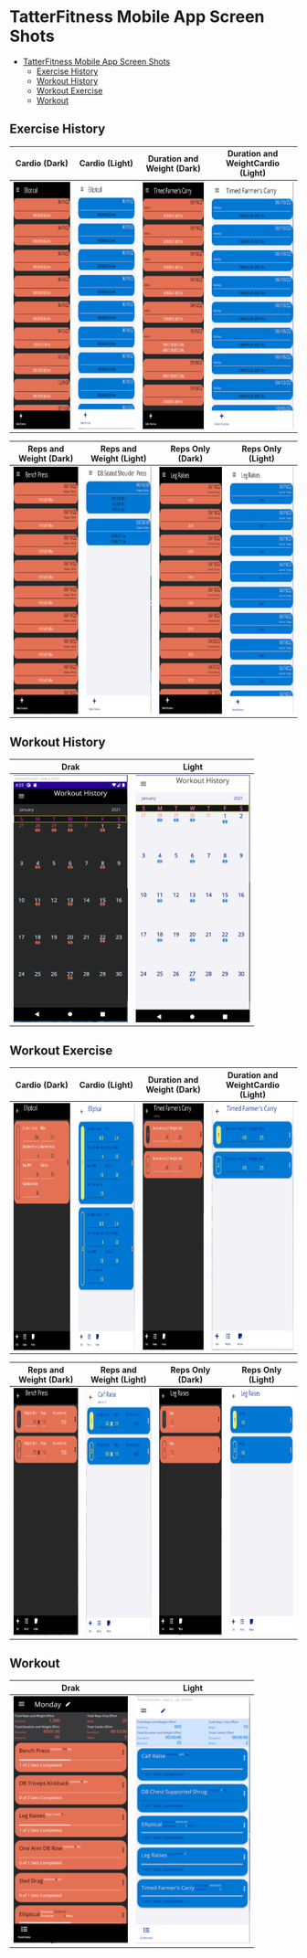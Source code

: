 # TatterFitness Mobile App Screen Shots


- [TatterFitness Mobile App Screen Shots](#tatterfitness-mobile-app-screen-shots)
  - [Exercise History ](#exercise-history-)
  - [Workout History](#workout-history)
  - [Workout Exercise ](#workout-exercise-)
  - [Workout](#workout)

## Exercise History <a name="exercise-history"></a>

| Cardio (Dark) | Cardio (Light) | Duration and Weight (Dark) | Duration and WeightCardio (Light) |
|---------------|----------------|----------------------------|-----------------------------------|
| <img src="https://github.com/ChristopherPope/tatter-fitness-mobile/blob/main/Screen%20Shots/ExerciseHistory/ExerciseHistory_Cardio_Dark.png?raw=true))" style="width:200px;height:433px;" alt="Dark cardio exercise history"> | <img src="https://github.com/ChristopherPope/tatter-fitness-mobile/blob/main/Screen%20Shots/ExerciseHistory/ExerciseHistory_Cardio_Light.png?raw=true))" style="width:200px;height:433px;" alt="Light cardio exercise history"> | <img src="https://github.com/ChristopherPope/tatter-fitness-mobile/blob/main/Screen%20Shots/ExerciseHistory/ExerciseHistory_DurationAndWeight_Dark.png?raw=true))" style="width:200px;height:433px;" alt="Dark duration and weight exercise history"> | <img src="https://github.com/ChristopherPope/tatter-fitness-mobile/blob/main/Screen%20Shots/ExerciseHistory/ExerciseHistory_DurationAndWeight_Light.png?raw=true))" style="width:200px;height:433px;" alt="Light duration and weight exercise history"> |

| Reps and Weight (Dark) | Reps and Weight (Light) | Reps Only (Dark) | Reps Only (Light) |
|---------------|----------------|---------------|----------------|
| <img src="https://github.com/ChristopherPope/tatter-fitness-mobile/blob/main/Screen%20Shots/ExerciseHistory/ExerciseHistory_RepsAndWeight_Dark.png?raw=true))" style="width:200px;height:433px;" alt="Dark reps and weight exercise history"> | <img src="https://github.com/ChristopherPope/tatter-fitness-mobile/blob/main/Screen%20Shots/ExerciseHistory/ExerciseHistory_RepsAndWeight_Light.png?raw=true))" style="width:200px;height:433px;" alt="Light reps and weight exercise history"> | <img src="https://github.com/ChristopherPope/tatter-fitness-mobile/blob/main/Screen%20Shots/ExerciseHistory/ExerciseHistory_RepsOnly_Dark.png?raw=true))" style="width:200px;height:433px;" alt="Dark reps only exercise history"> | <img src="https://github.com/ChristopherPope/tatter-fitness-mobile/blob/main/Screen%20Shots/ExerciseHistory/ExerciseHistory_RepsOnly_Light.png?raw=true))" style="width:200px;height:433px;" alt="Light reps only exercise history"> |


## Workout History<a name="workout-history"></a>

| Drak | Light |
|---------------|----------------|
| <img src="https://github.com/ChristopherPope/tatter-fitness-mobile/blob/main/Screen%20Shots/WorkoutHistory/WorkoutHistoryDark.png?raw=true))" style="width:200px;height:433px;" alt="Dark workout history"> | <img src="https://github.com/ChristopherPope/tatter-fitness-mobile/blob/main/Screen%20Shots/WorkoutHistory/WorkoutHistoryLight.png?raw=true))" style="width:200px;height:433px;" alt="Light workout history"> 

## Workout Exercise <a name="workout-exercise"></a>

| Cardio (Dark) | Cardio (Light) | Duration and Weight (Dark) | Duration and WeightCardio (Light) |
|---------------|----------------|----------------------------|-----------------------------------|
| <img src="https://github.com/ChristopherPope/tatter-fitness-mobile/blob/main/Screen%20Shots/WorkoutExercise/WorkoutExercise_Cardio_Dark.png?raw=true))" style="width:200px;height:433px;" alt="Dark cardio workout exercise"> | <img src="https://github.com/ChristopherPope/tatter-fitness-mobile/blob/main/Screen%20Shots/WorkoutExercise/WorkoutExercise_Cardio_Light.png?raw=true))" style="width:200px;height:433px;" alt="Light cardio workout exercise"> | <img src="https://github.com/ChristopherPope/tatter-fitness-mobile/blob/main/Screen%20Shots/WorkoutExercise/WorkoutExercise_DurationAndWeight_Dark.png?raw=true))" style="width:200px;height:433px;" alt="Dark duration and weight workout exercise"> | <img src="https://github.com/ChristopherPope/tatter-fitness-mobile/blob/main/Screen%20Shots/WorkoutExercise/WorkoutExercise_DurationAndWeight_Light.png?raw=true))" style="width:200px;height:433px;" alt="Light duration and weight workout exercise"> |

| Reps and Weight (Dark) | Reps and Weight (Light) | Reps Only (Dark) | Reps Only (Light) |
|---------------|----------------|---------------|----------------|
| <img src="https://github.com/ChristopherPope/tatter-fitness-mobile/blob/main/Screen%20Shots/WorkoutExercise/WorkoutExercise_RepsAndWeight_Dark.png?raw=true))" style="width:200px;height:433px;" alt="Dark reps and weight workout exercise"> | <img src="https://github.com/ChristopherPope/tatter-fitness-mobile/blob/main/Screen%20Shots/WorkoutExercise/WorkoutExercise_RepsAndWeight_Light.png?raw=true))" style="width:200px;height:433px;" alt="Light reps and weight workout exercise"> | <img src="https://github.com/ChristopherPope/tatter-fitness-mobile/blob/main/Screen%20Shots/WorkoutExercise/WorkoutExercise_RepsOnly_Dark.png?raw=true))" style="width:200px;height:433px;" alt="Dark reps only workout exercise"> | <img src="https://github.com/ChristopherPope/tatter-fitness-mobile/blob/main/Screen%20Shots/WorkoutExercise/WorkoutExercise_RepsOnly_Light.png?raw=true))" style="width:200px;height:433px;" alt="Light reps only workout exercise"> |

## Workout<a name="workout"></a>

| Drak | Light |
|---------------|----------------|
| <img src="https://github.com/ChristopherPope/tatter-fitness-mobile/blob/main/Screen%20Shots/Workout/Workout_Dark.png?raw=true))" style="width:200px;height:433px;" alt="Dark workout history"> | <img src="https://github.com/ChristopherPope/tatter-fitness-mobile/blob/main/Screen%20Shots/Workout/Workout_Light.png?raw=true))" style="width:200px;height:433px;" alt="Light workout history"> 

